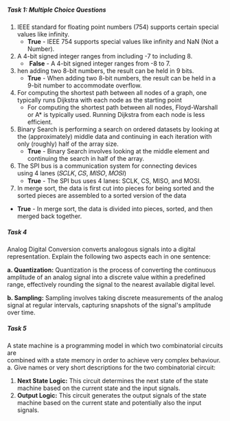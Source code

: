 ##### Task 1: Multiple Choice Questions
1. IEEE standard for floating point numbers (754) supports certain special values like infinity.
	- **True** - IEEE 754 supports special values like infinity and NaN (Not a Number).
2. A 4-bit signed integer ranges from including -7 to including 8.
	-  **False** - A 4-bit signed integer ranges from -8 to 7.
3. hen adding two 8-bit numbers, the result can be held in 9 bits.
	- **True** - When adding two 8-bit numbers, the result can be held in a 9-bit number to accommodate overflow.
4. For computing the shortest path between all nodes of a graph,  one typically runs Dijkstra with each node as the starting point
	- For computing the shortest path between all nodes, Floyd-Warshall  or A* is typically used. Running Dijkstra from each node is less efficient.
6. Binary Search is performing a search on ordered datasets by looking at the (approximately) middle data and continuing in each iteration with only (roughly) half of the array size.
	- **True** - Binary Search involves looking at the middle element and continuing the search in half of the array.
7. The SPI bus is a communication system for connecting devices  
using 4 lanes (𝑆𝐶𝐿𝐾, 𝐶𝑆, 𝑀𝐼𝑆𝑂, 𝑀𝑂𝑆𝐼)
	- **True** - The SPI bus uses 4 lanes: SCLK, CS, MISO, and MOSI.
8. In merge sort, the data is first cut into pieces for being sorted and the sorted pieces are assembled to a sorted version of the data
- **True** - In merge sort, the data is divided into pieces, sorted, and then merged back together.

##### Task 4
Analog Digital Conversion converts analogous signals into a digital representation. Explain the following two aspects each in one sentence:

**a. Quantization:** Quantization is the process of converting the continuous amplitude of an analog signal into a discrete value within a predefined range, effectively rounding the signal to the nearest available digital level.

**b. Sampling:** Sampling involves taking discrete measurements of the analog signal at regular intervals, capturing snapshots of the signal's amplitude over time.

##### Task 5
A state machine is a programming model in which two combinatorial circuits are  
combined with a state memory in order to achieve very complex behaviour.  
a. Give names or very short descriptions for the two combinatorial circuit:

1. **Next State Logic:** This circuit determines the next state of the state machine based on the current state and the input signals.
2. **Output Logic:** This circuit generates the output signals of the state machine based on the current state and potentially also the input signals.
